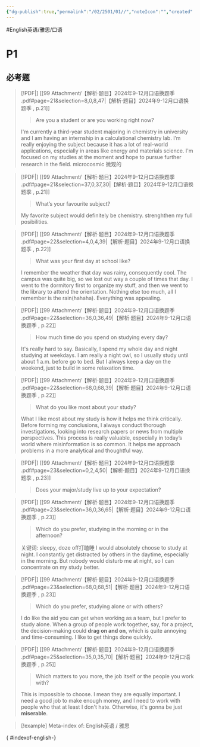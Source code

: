 ```yaml
---
{"dg-publish":true,"permalink":"/02/2501/01//","noteIcon":"","created":"2025-02-06T10:38","updated":"2025-07-01T13:38"}
---
```


#English英语/雅思/口语
# P1
## 必考题
> [!PDF|] [[99 Attachment/【解析·题目】2024年9-12月口语换题季 .pdf#page=21&selection=8,0,8,47\|【解析·题目】2024年9-12月口语换题季 , p.21]]
> > Are you a student or are you working right now?
> 
> I'm currently a third-year student majoring in chemistry in university and I am having an internship in a calculational chemistry lab.  I’m really enjoying the subject because it has a lot of real-world applications, especially in areas like energy and materials science. I'm focused on my studies at the moment and hope to pursue further research in the field.
microcosmic 微观的

> [!PDF|] [[99 Attachment/【解析·题目】2024年9-12月口语换题季 .pdf#page=21&selection=37,0,37,30\|【解析·题目】2024年9-12月口语换题季 , p.21]]
> > What’s your favourite subject?
> 
> My favorite subject would definitely be chemistry. strenghthen my full posibilities. 

> [!PDF|] [[99 Attachment/【解析·题目】2024年9-12月口语换题季 .pdf#page=22&selection=4,0,4,39\|【解析·题目】2024年9-12月口语换题季 , p.22]]
> > What was your first day at school like?
> 
> I remember the weather that day was rainy, consequently cool. The campus was quite big, so we lost out way a couple of times that day. I went to the dormitory first to organize my stuff, and then we went to the library to attend the orientation. Nothing else too much, all I remember is the rain(hahaha). Everything was appealing.

> [!PDF|] [[99 Attachment/【解析·题目】2024年9-12月口语换题季 .pdf#page=22&selection=36,0,36,49\|【解析·题目】2024年9-12月口语换题季 , p.22]]
> > How much time do you spend on studying every day?
> 
> It's really hard to say. Basically, I spend my whole day and night studying at weekdays. I am really a night owl, so I usually study until about 1 a.m. before go to bed. But I always keep a day on the weekend, just to build in some relaxation time.

> [!PDF|] [[99 Attachment/【解析·题目】2024年9-12月口语换题季 .pdf#page=22&selection=68,0,68,39\|【解析·题目】2024年9-12月口语换题季 , p.22]]
> > What do you like most about your study?
> 
> What I like most about my study is how it helps me think critically. Before forming my conclusions, I always conduct thorough investigations, looking into research papers or news from multiple perspectives. This process is really valuable, especially in today’s world where misinformation is so common. It helps me approach problems in a more analytical and thoughtful way.

> [!PDF|] [[99 Attachment/【解析·题目】2024年9-12月口语换题季 .pdf#page=23&selection=0,2,4,50\|【解析·题目】2024年9-12月口语换题季 , p.23]]
> > Does your major/study live up to your expectation?
> 
> 

> [!PDF|] [[99 Attachment/【解析·题目】2024年9-12月口语换题季 .pdf#page=23&selection=36,0,36,65\|【解析·题目】2024年9-12月口语换题季 , p.23]]
> > Which do you prefer, studying in the morning or in the afternoon?
> 
> 关键词: sleepy, doze off打瞌睡
> I would absolutely choose to study at night. I constantly get distracted by others in the daytime, especially in the morning. But nobody would disturb me at night, so I can concentrate on my study better.


> [!PDF|] [[99 Attachment/【解析·题目】2024年9-12月口语换题季 .pdf#page=23&selection=68,0,68,51\|【解析·题目】2024年9-12月口语换题季 , p.23]]
> > Which do you prefer, studying alone or with others?
> 
> I do like the aid you can get when working as a team, but I prefer to study alone. When a group of people work together, say, for a project, the decision-making could **drag on and on**, which is quite annoying and time-consuming. I like to get things done quickly.

> [!PDF|] [[99 Attachment/【解析·题目】2024年9-12月口语换题季 .pdf#page=25&selection=35,0,35,70\|【解析·题目】2024年9-12月口语换题季 , p.25]]
> > Which matters to you more, the job itself or the people you work with?
> 
> This is impossible to choose. I mean they are equally important. I need a good job to make enough money, and I need to work with people who that at least I don't hate. Otherwise, it's gonna be just **miserable**.





> [!example] Meta-index of: English英语 / 雅思
> 
>
{ #indexof-english-}
